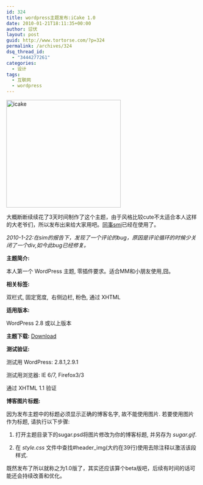 ```yaml
---
id: 324
title: wordpress主题发布:iCake 1.0
date: 2010-01-21T18:11:35+00:00
author: 愆伏
layout: post
guid: http://www.tortorse.com/?p=324
permalink: /archives/324
dsq_thread_id:
  - "3444277261"
categories:
  - 设计
tags:
  - 互联网
  - wordpress
---
```

<a href="http://www.tortorse.com/wp-content/uploads/2010/01/icake.jpg" target="_blank"><img class="size-medium wp-image-326 alignnone" title="icake" src="http://www.tortorse.com/wp-content/uploads/2010/01/icake-300x282.jpg" alt="icake" width="300" height="282" srcset="https://www.tortorse.com/wp-content/uploads/2010/01/icake-300x282.jpg 300w, https://www.tortorse.com/wp-content/uploads/2010/01/icake.jpg 736w" sizes="(max-width: 300px) 100vw, 300px" /></a>

大概断断续续花了3天时间制作了这个主题，由于风格比较cute不太适合本人这样的大老爷们，所以发布出来给大家用吧。<a href="http://www.smigoo.net/blog/" target="_blank">同事smi</a>已经在使用了。

_2010-1-22:在sim的报告下，发现了一个评论的bug，原因是评论循环的时候少关闭了一个div,如今此bug已经修复。_

**主题简介:**
  
本人第一个 WordPress 主题, 零插件要求。适合MM和小朋友使用,囧。

**相关标签:**
  
双栏式, 固定宽度,  右侧边栏, 粉色, 通过 XHTML

**适用版本:**
  
WordPress 2.8 或以上版本

**主题下载:** [Download](http://www.tortorse.com/wp-content/uploads/2010/01/icake.zip)

**测试验证:**
  
测试用 WordPress: 2.8.1,2.9.1
  
测试用浏览器: IE 6/7, Firefox3/3
  
通过 XHTML 1.1 验证

**博客图片标题:**
  
因为发布主题中的标题必须显示正确的博客名字, 故不能使用图片. 若要使用图片作为标题, 请执行以下步骤:
  
1. 打开主题目录下的sugar.psd将图片修改为你的博客标题, 并另存为 _sugar.gif_.
  
2. 在 _style.css_ 文件中查找#header_img(大约在39行)使用去除注释以激活该段样式.

既然发布了所以就称之为1.0版了，其实还应该算个beta版吧，后续有时间的话可能还会持续改善和优化。